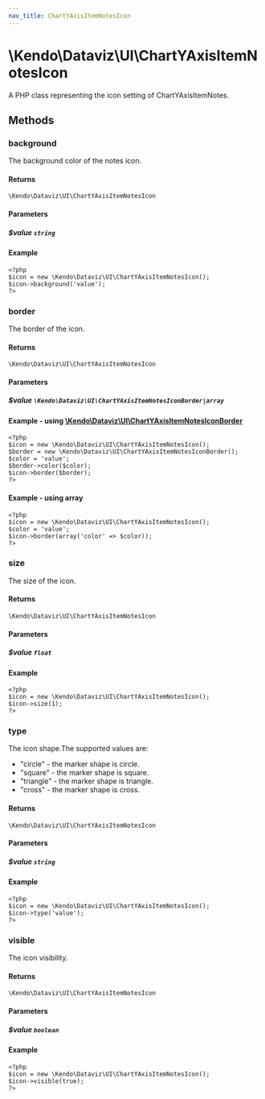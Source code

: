```yaml
---
nav_title: ChartYAxisItemNotesIcon
---
```


# \Kendo\Dataviz\UI\ChartYAxisItemNotesIcon

A PHP class representing the icon setting of ChartYAxisItemNotes.


## Methods

### background
The background color of the notes icon.

#### Returns
`\Kendo\Dataviz\UI\ChartYAxisItemNotesIcon`

#### Parameters

##### $value `string`



#### Example 
    <?php
    $icon = new \Kendo\Dataviz\UI\ChartYAxisItemNotesIcon();
    $icon->background('value');
    ?>

### border

The border of the icon.

#### Returns
`\Kendo\Dataviz\UI\ChartYAxisItemNotesIcon`

#### Parameters

##### $value `\Kendo\Dataviz\UI\ChartYAxisItemNotesIconBorder|array`


#### Example - using [\Kendo\Dataviz\UI\ChartYAxisItemNotesIconBorder](/kendo-ui/api/wrappers/php/Kendo/Dataviz/UI/ChartYAxisItemNotesIconBorder)
    <?php
    $icon = new \Kendo\Dataviz\UI\ChartYAxisItemNotesIcon();
    $border = new \Kendo\Dataviz\UI\ChartYAxisItemNotesIconBorder();
    $color = 'value';
    $border->color($color);
    $icon->border($border);
    ?>

#### Example - using array

    <?php
    $icon = new \Kendo\Dataviz\UI\ChartYAxisItemNotesIcon();
    $color = 'value';
    $icon->border(array('color' => $color));
    ?>

### size
The size of the icon.

#### Returns
`\Kendo\Dataviz\UI\ChartYAxisItemNotesIcon`

#### Parameters

##### $value `float`



#### Example 
    <?php
    $icon = new \Kendo\Dataviz\UI\ChartYAxisItemNotesIcon();
    $icon->size(1);
    ?>

### type
The icon shape.The supported values are:
* "circle" - the marker shape is circle.
* "square" - the marker shape is square.
* "triangle" - the marker shape is triangle.
* "cross" - the marker shape is cross.

#### Returns
`\Kendo\Dataviz\UI\ChartYAxisItemNotesIcon`

#### Parameters

##### $value `string`



#### Example 
    <?php
    $icon = new \Kendo\Dataviz\UI\ChartYAxisItemNotesIcon();
    $icon->type('value');
    ?>

### visible
The icon visibility.

#### Returns
`\Kendo\Dataviz\UI\ChartYAxisItemNotesIcon`

#### Parameters

##### $value `boolean`



#### Example 
    <?php
    $icon = new \Kendo\Dataviz\UI\ChartYAxisItemNotesIcon();
    $icon->visible(true);
    ?>

